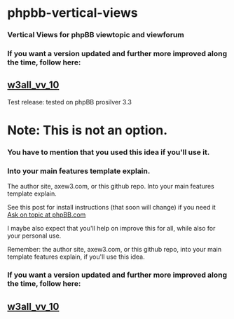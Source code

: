 # phpbb-vertical-views
### Vertical Views for phpBB viewtopic and viewforum

### If you want a version updated and further more improved along the time, follow here:
## [w3all_vv_10](https://www.axew3.com/w3/forums/viewtopic.php?t=1804 "phpBB vertical views extension")

Test release: tested on phpBB prosilver 3.3

# Note: This is not an option.
### You have to mention that you used this idea if you'll use it.
### Into your main features template explain.
The author site, axew3.com, or this github repo. Into your main features template explain.

See this post for install instructions (that soon will change) if you need it
[Ask on topic at phpBB.com](https://www.phpbb.com/community/viewtopic.php?p=15973420#p15973420 "phpBB.com help topic")

I maybe also expect that you'll help on improve this for all, while also for your personal use.

Remember: the author site, axew3.com, or this github repo,
into your main template features explain, if you'll use this idea.
### If you want a version updated and further more improved along the time, follow here:
## [w3all_vv_10](https://www.axew3.com/w3/forums/viewtopic.php?t=1804 "phpBB vertical views extension")
